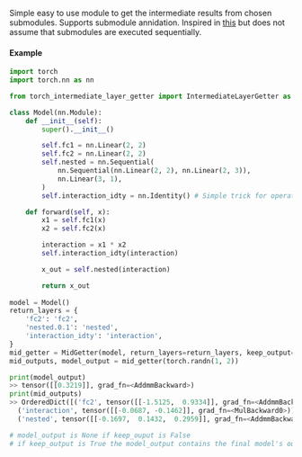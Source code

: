 Simple easy to use module to get the intermediate results from chosen submodules. Supports submodule annidation. Inspired in [this](https://github.com/pytorch/vision/blob/f76e598d47879dbd917bf5936bbd11ff41632787/torchvision/models/_utils.py#L7) but does not assume that submodules are executed sequentially.

#### Example

```python
import torch
import torch.nn as nn

from torch_intermediate_layer_getter import IntermediateLayerGetter as MidGetter

class Model(nn.Module):
    def __init__(self):
        super().__init__()

        self.fc1 = nn.Linear(2, 2)
        self.fc2 = nn.Linear(2, 2)
        self.nested = nn.Sequential(
            nn.Sequential(nn.Linear(2, 2), nn.Linear(2, 3)),
            nn.Linear(3, 1),
        )
        self.interaction_idty = nn.Identity() # Simple trick for operations not performed as modules

    def forward(self, x):
        x1 = self.fc1(x)
        x2 = self.fc2(x)

        interaction = x1 * x2
        self.interaction_idty(interaction)

        x_out = self.nested(interaction)

        return x_out
        
model = Model()
return_layers = {
    'fc2': 'fc2',
    'nested.0.1': 'nested',
    'interaction_idty': 'interaction',
}
mid_getter = MidGetter(model, return_layers=return_layers, keep_output=True)
mid_outputs, model_output = mid_getter(torch.randn(1, 2))

print(model_output)
>> tensor([[0.3219]], grad_fn=<AddmmBackward>)
print(mid_outputs)
>> OrderedDict([('fc2', tensor([[-1.5125,  0.9334]], grad_fn=<AddmmBackward>)),
  ('interaction', tensor([[-0.0687, -0.1462]], grad_fn=<MulBackward0>)),
  ('nested', tensor([[-0.1697,  0.1432,  0.2959]], grad_fn=<AddmmBackward>))])

# model_output is None if keep_ouput is False
# if keep_output is True the model_output contains the final model's output
```
